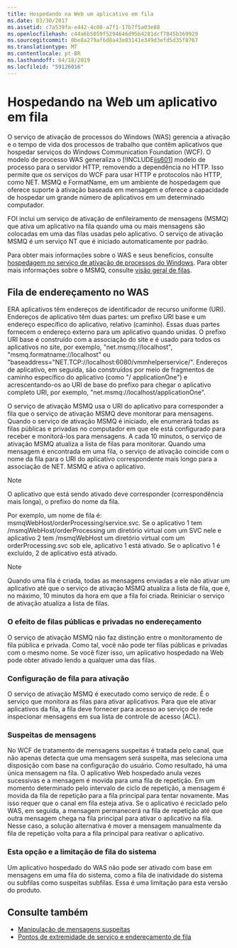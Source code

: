 ```yaml
---
title: Hospedando na Web um aplicativo em fila
ms.date: 03/30/2017
ms.assetid: c7a539fa-e442-4c08-a7f1-17b7f5a03e88
ms.openlocfilehash: c44a6b5059f5294646d95b4281dcf7845b369929
ms.sourcegitcommit: 0be8a279af6d8a43e03141e349d3efd5d35f8767
ms.translationtype: MT
ms.contentlocale: pt-BR
ms.lasthandoff: 04/18/2019
ms.locfileid: "59126016"
---
```

# <a name="web-hosting-a-queued-application"></a>Hospedando na Web um aplicativo em fila
O serviço de ativação de processos do Windows (WAS) gerencia a ativação e o tempo de vida dos processos de trabalho que contêm aplicativos que hospedar serviços do Windows Communication Foundation (WCF). O modelo de processo WAS generaliza o [!INCLUDE[iis601](../../../../includes/iis601-md.md)] modelo de processo para o servidor HTTP, removendo a dependência no HTTP. Isso permite que os serviços do WCF para usar HTTP e protocolos não HTTP, como NET. MSMQ e FormatName, em um ambiente de hospedagem que oferece suporte à ativação baseada em mensagem e oferece a capacidade de hospedar um grande número de aplicativos em um determinado computador.  
  
 FOI inclui um serviço de ativação de enfileiramento de mensagens (MSMQ) que ativa um aplicativo na fila quando uma ou mais mensagens são colocadas em uma das filas usadas pelo aplicativo. O serviço de ativação MSMQ é um serviço NT que é iniciado automaticamente por padrão.  
  
 Para obter mais informações sobre o WAS e seus benefícios, consulte [hospedagem no serviço de ativação de processos do Windows](../../../../docs/framework/wcf/feature-details/hosting-in-windows-process-activation-service.md). Para obter mais informações sobre o MSMQ, consulte [visão geral de filas](../../../../docs/framework/wcf/feature-details/queues-overview.md).
  
## <a name="queue-addressing-in-was"></a>Fila de endereçamento no WAS  
 ERA aplicativos têm endereços de identificador de recurso uniforme (URI). Endereços de aplicativo têm duas partes: um prefixo URI base e um endereço específico do aplicativo, relativo (caminho). Essas duas partes fornecem o endereço externo para um aplicativo quando unidas. O prefixo URI base é construído com a associação do site e é usado para todos os aplicativos no site, por exemplo, "net.msmq://localhost", "msmq.formatname://localhost" ou "baseaddress="NET.TCP://localhost:6080/vmmhelperservice/". Endereços de aplicativo, em seguida, são construídos por meio de fragmentos de caminho específico do aplicativo (como "/ applicationOne") e acrescentando-os ao URI de base do prefixo para chegar o aplicativo completo URI, por exemplo, "net.msmq://localhost/applicationOne".  
  
 O serviço de ativação MSMQ usa o URI do aplicativo para corresponder a fila que o serviço de ativação MSMQ deve monitorar para mensagens. Quando o serviço de ativação MSMQ é iniciado, ele enumerará todas as filas públicas e privadas no computador em que ele está configurado para receber e monitorá-los para mensagens. A cada 10 minutos, o serviço de ativação MSMQ atualiza a lista de filas para monitorar. Quando uma mensagem é encontrada em uma fila, o serviço de ativação coincide com o nome da fila para o URI do aplicativo correspondente mais longo para a associação de NET. MSMQ e ativa o aplicativo.  
  
> [!NOTE]
>  O aplicativo que está sendo ativado deve corresponder (correspondência mais longa), o prefixo do nome da fila.  
  
 Por exemplo, um nome de fila é: msmqWebHost/orderProcessing/service.svc. Se o aplicativo 1 tem /msmqWebHost/orderProcessing um diretório virtual com um SVC nele e aplicativo 2 tem /msmqWebHost um diretório virtual com um orderProcessing.svc sob ele, aplicativo 1 está ativado. Se o aplicativo 1 é excluído, 2 de aplicativo está ativado.  
  
> [!NOTE]
>  Quando uma fila é criada, todas as mensagens enviadas a ele não ativar um aplicativo até que o serviço de ativação MSMQ atualiza a lista de fila, que é, no máximo, 10 minutos da hora em que a fila foi criada. Reiniciar o serviço de ativação atualiza a lista de filas.  
  
### <a name="the-effect-of-private-and-public-queues-on-addressing"></a>O efeito de filas públicas e privadas no endereçamento  
 O serviço de ativação MSMQ não faz distinção entre o monitoramento de fila pública e privada. Como tal, você não pode ter filas públicas e privadas com o mesmo nome. Se você fizer isso, um aplicativo hospedado na Web pode obter ativado lendo a qualquer uma das filas.  
  
### <a name="queue-configuration-for-activation"></a>Configuração de fila para ativação  
 O serviço de ativação MSMQ é executado como serviço de rede. É o serviço que monitora as filas para ativar aplicativos. Para que ele ativar aplicativos da fila, a fila deve fornecer para acesso ao serviço de rede inspecionar mensagens em sua lista de controle de acesso (ACL).  
  
### <a name="poison-messaging"></a>Suspeitas de mensagens  
 No WCF de tratamento de mensagens suspeitas é tratada pelo canal, que não apenas detecta que uma mensagem será suspeita, mas seleciona uma disposição com base na configuração do usuário. Como resultado, há uma única mensagem na fila. O aplicativo Web hospedado anula vezes sucessivas e a mensagem é movida para uma fila de repetição. Em um momento determinado pelo intervalo de ciclo de repetição, a mensagem é movida da fila de repetição para a fila principal para tentar novamente. Mas isso requer que o canal em fila esteja ativa. Se o aplicativo é reciclado pelo WAS, em seguida, a mensagem permanecerá na fila de repetição até que outra mensagem chega na fila principal para ativar o aplicativo na fila. Nesse caso, a solução alternativa é mover a mensagem manualmente da fila de repetição volta para a fila principal para reativar o aplicativo.  
  
### <a name="subqueue-and-system-queue-caveat"></a>Esta opção e a limitação de fila do sistema  
 Um aplicativo hospedado do WAS não pode ser ativado com base em mensagens em uma fila do sistema, como a fila de inatividade do sistema ou subfilas como suspeitas subfilas. Essa é uma limitação para esta versão do produto.  
  
## <a name="see-also"></a>Consulte também

- [Manipulação de mensagens suspeitas](../../../../docs/framework/wcf/feature-details/poison-message-handling.md)
- [Pontos de extremidade de serviço e endereçamento de fila](../../../../docs/framework/wcf/feature-details/service-endpoints-and-queue-addressing.md)
